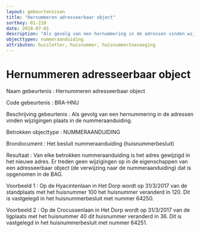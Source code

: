 ```yaml
---
layout: gebeurtenissen
title: "Hernummeren adresseerbaar object"
sortkey: 01-210
date: 2018-07-01
description: "Als gevolg van een hernummering in de adressen vinden wijzigingen plaats in de nummeraanduiding."
objecttypen: nummeraanduiding
attributen: huisletter, huisnummer, huisnummertoevoeging
---
```


# Hernummeren adresseerbaar object

Naam gebeurtenis
: Hernummeren adresseerbaar object

Code gebeurtenis
: BRA-HNU

Beschrijving gebeurtenis
: Als gevolg van een hernummering in de adressen vinden wijzigingen plaats in de nummeraanduiding.

Betrokken objecttype
: NUMMERAANDUIDING

Brondocument
: Het besluit nummeraanduiding (huisnummerbesluit)

Resultaat
: Van elke betrokken nummeraanduiding is het adres gewijzigd in het nieuwe adres. Er treden geen wijzigingen op in de eigenschappen van een adresseerbaar object (de verwijzing naar de nummeraanduiding) dat is opgenomen in de BAG.

Voorbeeld 1
: Op de Hyacintenlaan in Het Dorp wordt op 31/3/2017 van de standplaats met het huisnummer 100 het huisnummer veranderd in 120. Dit is vastgelegd in het huisnummerbesluit met nummer 64250.

Voorbeeld 2
: Op de Crocussenlaan in Het Dorp wordt op 31/3/2017 van de ligplaats met het huisnummer 40 dit huisnummer veranderd in 36. Dit is vastgelegd in het huisnummerbesluit met nummer 64251.
